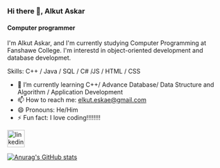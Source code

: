 ### Hi there 👋, Alkut Askar
#### Computer programmer
I'm Alkut Askar, and I'm currently studying Computer Programming at Fanshawe College. I'm interestd in object-oriented development and database developmet.

Skills: C++ / Java / SQL / C# /JS / HTML / CSS

- 🌱 I’m currently learning C++/ Advance Database/ Data Structure and Algorithm / Application Development 
- 📫 How to reach me: elkut.eskae@gmail.com 
- 😄 Pronouns: He/Him 
- ⚡ Fun fact: I love coding!!!!!!!! 


[<img src='https://cdn.jsdelivr.net/npm/simple-icons@3.0.1/icons/linkedin.svg' alt='linkedin' height='40'>]((https://www.linkedin.com/in/Alkut/))  



[![Anurag's GitHub stats](https://github-readme-stats.vercel.app/api?username=elkut)](https://github.com/anuraghazra/github-readme-stats)



